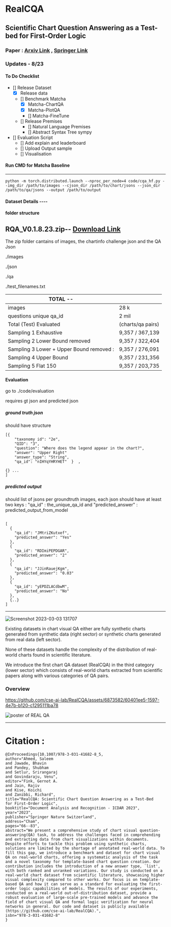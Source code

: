 # RealCQA
## Scientific Chart Question Answering as a Test-bed for First-Order Logic

### Paper :  [Arxiv Link](https://arxiv.org/pdf/2308.01979.pdf) , [Springer Link](https://link.springer.com/chapter/10.1007/978-3-031-41682-8_5)

### Updates - 8/23
#### To Do Checklist

- [] Release Dataset
  - [x] Release data
  - [] Benchmark Matcha
      - [x] Matcha-ChartQA
      - [x] Matcha-PlotQA
      - [] Matcha-FineTune
  - [] Release Premises
      - [] Natural Language Premises
      - [] Abstract Syntax Tree sympy
- [] Evaluation Script
    - [] Add explain and leaderboard
    - [] Upload Output sample
    - [] Visualisation       


#### Run CMD  for Matcha Baseline
---
```
python -m torch.distributed.launch --nproc_per_node=4 code/cqa_hf.py --img_dir /path/to/images --cjson_dir /path/to/chart/jsons --json_dir /path/to/qa/jsons --output /path/to/output
```

#### Dataset Details ----

####  folder structure 
RQA_V0.1.8.23.zip-- [Download Link ](https://drive.google.com/file/d/1QJ1v1x7XRILRjCB2YKJ6QejgdznuLuTY/view?usp=sharing)
---
The zip folder cantains of images, the chartinfo challenge json and the QA Json 

./images       

./json 

./qa

./test_filenames.txt


| TOTAL --                                 |                   |
|------------------------------------------|-------------------|
| images                                   |  28 k             |
| questions unique qa_id                   | 2 mil             |
| Total (Test) Evaluated                   | (charts/qa pairs) |
| Sampling 1 Exhaustive                    | 9,357 / 367,139   |
| Sampling 2 Lower Bound removed           | 9,357 / 322,404   |
| Sampling 3 Lower + Upper Bound removed : | 9,357 / 276,091   |
| Sampling 4 Upper Bound                   | 9,357 / 231,356   |
| Sampling 5 Flat 150                      | 9,357 / 203,735   |


#### Evaluation 

go to ./code/evaluation 

requires gt json and predicted json 

##### ground truth json 
should have structure 

```
[{
    "taxonomy id": "2e", 
    "QID": "3",
    "question": "Where does the legend appear in the chart?",
    "answer": "Upper Right"
    "answer_type": "String", 
    "qa_id": "nIHYqYHRYHET"  }  , 

{} ...
]
```

##### predicted output
should list of jsons per groundtruth images, each json should have at least two keys : "qa_id" : the_unique_qa_id and "predicted_answer" : predicted_output_from_model

```

[
  {
    "qa_id": "JMtriZKutxef",
    "predicted_answer": "Yes"
  },
  {
    "qa_id": "RDImiPEPDGAR",
    "predicted_answer": "2"
  },
  {
    "qa_id": "JJinRauejKgm",
    "predicted_answer": "0.03"
  },
  {
    "qa_id": "yEPDZLACdbwM",
    "predicted_answer": "No"
  },
  {..}
]
```
---


![Screenshot 2023-03-03 131707](https://github.com/cse-ai-lab/RealCQA/assets/6873582/3b8b0728-433d-4798-afb6-2d6cdbbb6541)

Existing datasets in chart visual QA either are fully synthetic charts generated from synthetic data (right sector) or synthetic charts generated from real data (left sector). 

None of these datasets handle the complexity of the distribution of real-world charts found in scientific literature. 

We introduce the first chart QA dataset (RealCQA) in the third category (lower sector) which consists of real-world charts extracted from scientific papers along with various categories of QA pairs.

### Overview 


https://github.com/cse-ai-lab/RealCQA/assets/6873582/60401ee5-1597-4e7b-b120-c1295111ba78


![poster of REAL QA](https://github.com/cse-ai-lab/RealCQA/blob/main/figs/REALcqa_v2.svg "Real CQA")

---


# Citation :

```
@InProceedings{10.1007/978-3-031-41682-8_5,
author="Ahmed, Saleem
and Jawade, Bhavin
and Pandey, Shubham
and Setlur, Srirangaraj
and Govindaraju, Venu",
editor="Fink, Gernot A.
and Jain, Rajiv
and Kise, Koichi
and Zanibbi, Richard",
title="RealCQA: Scientific Chart Question Answering as a Test-Bed for First-Order Logic",
booktitle="Document Analysis and Recognition - ICDAR 2023",
year="2023",
publisher="Springer Nature Switzerland",
address="Cham",
pages="66--83",
abstract="We present a comprehensive study of chart visual question-answering(QA) task, to address the challenges faced in comprehending and extracting data from chart visualizations within documents. Despite efforts to tackle this problem using synthetic charts, solutions are limited by the shortage of annotated real-world data. To fill this gap, we introduce a benchmark and dataset for chart visual QA on real-world charts, offering a systematic analysis of the task and a novel taxonomy for template-based chart question creation. Our contribution includes the introduction of a new answer type, `list', with both ranked and unranked variations. Our study is conducted on a real-world chart dataset from scientific literature, showcasing higher visual complexity compared to other works. Our focus is on template-based QA and how it can serve as a standard for evaluating the first-order logic capabilities of models. The results of our experiments, conducted on a real-world out-of-distribution dataset, provide a robust evaluation of large-scale pre-trained models and advance the field of chart visual QA and formal logic verification for neural networks in general. Our code and dataset is publicly available (https://github.com/cse-ai-lab/RealCQA).",
isbn="978-3-031-41682-8"
}

```

